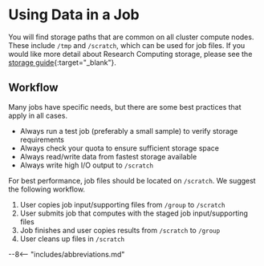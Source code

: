# Using Data in a Job

You will find storage paths that are common on all cluster compute nodes. These include `/tmp` and `/scratch`, which can be used for job files. If you would like more detail about Research Computing storage, please see the [storage guide](../../storage/rcc-storage.md){:target="_blank"}.

## Workflow

Many jobs have specific needs, but there are some best practices that apply in all cases.

- Always run a test job (preferably a small sample) to verify storage requirements
- Always check your quota to ensure sufficient storage space
- Always read/write data from fastest storage available
- Always write high I/O output to `/scratch`

For best performance, job files should be located on `/scratch`. We suggest the following workflow.

1. User copies job input/supporting files from `/group` to `/scratch`
2. User submits job that computes with the staged job input/supporting files
3. Job finishes and user copies results from `/scratch` to `/group`
4. User cleans up files in `/scratch`

--8<-- "includes/abbreviations.md"
